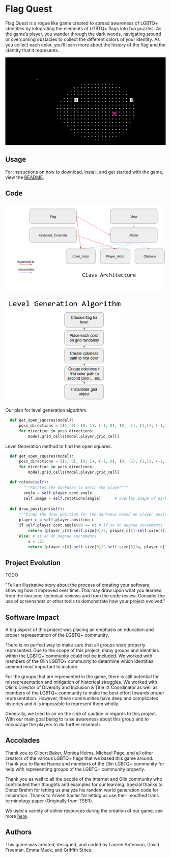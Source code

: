 # Flag Quest
Flag Quest is a rogue like game created to spread
awareness of LGBTQ+ identities by integrating the elements
of LGBTQ+ flags into fun puzzles. As the game’s player, you
wander through the dark woods, navigating around or overcoming
obstacles to collect the different colors of your identity.
As you collect each color, you’ll learn more about the
history of the flag and the identity that it represents.

![Gameplay GIF](gameplay.gif)

## Usage
For instructions on how to download, install, and get started with the game,
view the [README](https://sd19spring.github.io/FlagQuest/usage).

## Code
![Architecture Diagram](architecture_diagram.png)

![Architecture Diagram](level_generation_algorithm.png)

Our plan for level generation algorithm.

```python
  def get_open_squares(model):
      poss_directions = [(1, 0), (0, 1), (-1, 0), (0, -1), (1,1), (-1,1), (1,-1), (-1,-1)]
      for direction in poss_directions:
          model.grid_cells[model.player.grid_cell]
```

Level Generation method to find the open squares.

```python
  def get_open_squares(model):
      poss_directions = [(1, 0), (0, 1), (-1, 0), (0, -1), (1,1), (-1,1), (1,-1), (-1,-1)]
      for direction in poss_directions:
          model.grid_cells[model.player.grid_cell]
```

```python
  def rotate(self):
        """Rotates the darkness to match the player"""
        angle = self.player.cont.angle
        self.image = self.rotations[angle]      # overlay image of darkness that points in same direction as player

  def draw_position(self):
      """Finds the draw position for the darkness based on player position"""
      player_c = self.player.position_c
      if self.player.cont.angle%90 == 0: # if on 90 degree increments
          return (player_c[0]-self.size[0]/2, player_c[1]-self.size[1]/2)
      else: # if on 45 degree increments
          a = .21
          return (player_c[0]-self.size[0]/2-self.size[0]*a, player_c[1]-self.size[1]/2-self.size[1]*a)
```

## Project Evolution
TODO

"Tell an illustrative story about the process of creating your software, showing how it improved over time. This may draw upon what you learned from the two peer technical reviews and from the code review. Consider the use of screenshots or other tools to demonstrate how your project evolved."

## Software Impact
A big aspect of this project was placing an emphasis on education and proper
representation of the LGBTQ+ community.

There is no perfect way to make sure that all groups were properly represented.
Due to the scope of this project, many groups and identities within the LGBTQ+
community could not be included. We worked with members of the Olin LGBTQ+
community to determine which identities seemed most important to include.

For the groups that are represented in the game, there is still potential for
misrepresentation and mitigation of historical struggles. We worked with Olin's
Director of Diversity and Inclusion & Title IX Coordinator as well as members of
the LGBTQ+ community to make the best effort towards proper representation.
However, these communities have deep and complicated histories and it is
impossible to represent them wholly.

Generally, we tried to air on the side of caution in regards to this project.
With our main goal being to raise awareness about this group and to encourage
the players to do further research.

## Accolades
Thank you to Gilbert Baker, Monica Helms, Michael Page, and all other
creators of the various LGBTQ+ flags that we based this game
around. Thank you to Rame Hanna and members of the Olin
LGBTQ+ community for help with representing groups of the LGBTQ+
community properly.

Thank you as well to all the people of the internet
and Olin community who contributed their thoughts and examples
for our learning. Special thanks to Dieter Brehm for letting us
analyze his random world generation code for inspiration. Thanks
to Arwen Sadler for letting us use their modified trans terminology
paper (Originally from TSER).

We used a variety of online resources during the creation of our game, see more [here](https://sd19spring.github.io/FlagQuest/resources).

## Authors
This game was created, designed, and coded by Lauren Anfenson,
David Freeman, Emma Mack, and Griffith Stites.
